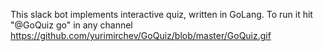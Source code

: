 This slack bot implements interactive quiz, written in GoLang.
To run it hit "@GoQuiz go" in any channel
https://github.com/yurimirchev/GoQuiz/blob/master/GoQuiz.gif
